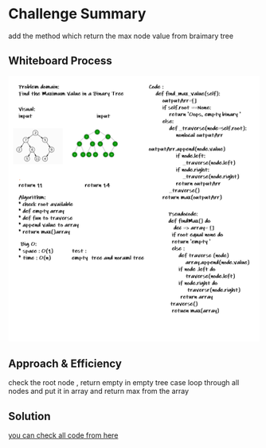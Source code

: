 # Challenge Summary
<!-- Description of the challenge -->
add the method which return the max node value from braimary tree 
## Whiteboard Process
<!-- Embedded whiteboard image -->
![find max](../../../img/maxTreeValue.PNG)
## Approach & Efficiency
<!-- What approach did you take? Why? What is the Big O space/time for this approach? -->
check the root node , return empty in empty tree case
loop through all nodes and put it in array and return max from the array 
## Solution
<!-- Show how to run your code, and examples of it in action -->
[you can check all code from here ](./tree.py)
